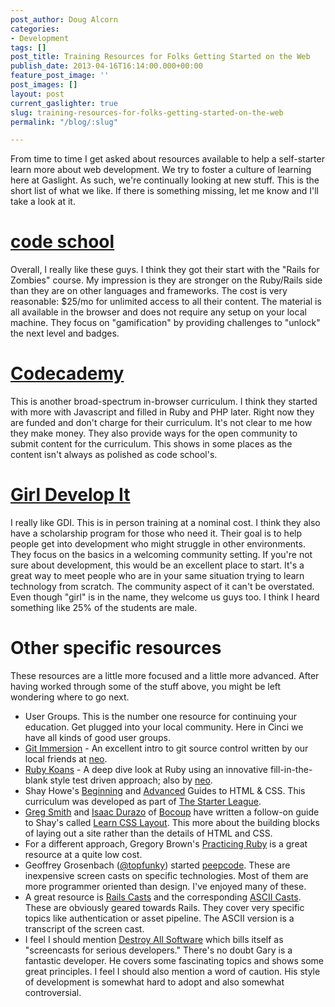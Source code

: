 ```yaml
---
post_author: Doug Alcorn
categories:
- Development
tags: []
post_title: Training Resources for Folks Getting Started on the Web
publish_date: 2013-04-16T16:14:00.000+00:00
feature_post_image: ''
post_images: []
layout: post
current_gaslighter: true
slug: training-resources-for-folks-getting-started-on-the-web
permalink: "/blog/:slug"

---
```

From time to time I get asked about resources available to help a self-starter learn more about web development. We try to foster a culture of learning here at Gaslight. As such, we're continually looking at new stuff. This is the short list of what we like. If there is something missing, let me know and I'll take a look at it.

# [code school](http://codeschool.com)

Overall, I really like these guys. I think they got their start with the "Rails for Zombies" course. My impression is they are stronger on the Ruby/Rails side than they are on other languages and frameworks. The cost is very reasonable: $25/mo for unlimited access to all their content. The material is all available in the browser and does not require any setup on your local machine. They focus on "gamification" by providing challenges to "unlock" the next level and badges.

# [Codecademy](http://codecademy.com)

This is another broad-spectrum in-browser curriculum. I think they started with more with Javascript and filled in Ruby and PHP later. Right now they are funded and don't charge for their curriculum. It's not clear to me how they make money. They also provide ways for the open community to submit content for the curriculum. This shows in some places as the content isn't always as polished as code school's.

# [Girl Develop It](http://www.girldevelopit.com/)

I really like GDI. This is in person training at a nominal cost. I think they also have a scholarship program for those who need it. Their goal is to help people get into development who might struggle in other environments. They focus on the basics in a welcoming community setting. If you're not sure about development, this would be an excellent place to start. It's a great way to meet people who are in your same situation trying to learn technology from scratch. The community aspect of it can't be overstated. Even though "girl" is in the name, they welcome us guys too. I think I heard something like 25% of the students are male.

# Other specific resources

These resources are a little more focused and a little more advanced. After having worked through some of the stuff above, you might be left wondering where to go next.

* User Groups. This is the number one resource for continuing your education. Get plugged into your local community. Here in Cinci we have all kinds of good user groups.
* [Git Immersion](http://gitimmersion.com/) - An excellent intro to git source control written by our local friends at [neo](http://www.neo.com/offices/ohio).
* [Ruby Koans](http://rubykoans.com/) - A deep dive look at Ruby using an innovative fill-in-the-blank style test driven approach; also by [neo](http://www.neo.com/offices/ohio).
* Shay Howe's [Beginning](http://learn.shayhowe.com/html-css/) and [Advanced](http://learn.shayhowe.com/advanced-html-css/) Guides to HTML &amp; CSS. This curriculum was developed as part of [The Starter League](http://www.starterleague.com/).
* [Greg Smith](http://incompl.com/) and [Isaac Durazo](http://www.isaacdurazo.com/) of [Bocoup](http://bocoup.com/) have written a follow-on guide to Shay's called [Learn CSS Layout](http://learnlayout.com/). This more about the building blocks of laying out a site rather than the details of HTML and CSS.
* For a different approach, Gregory Brown's [Practicing Ruby](https://practicingruby.com/) is a great resource at a quite low cost.
* Geoffrey Grosenbach ([@topfunky](http://twitter.com/topfunky)) started [peepcode](https://peepcode.com/). These are inexpensive screen casts on specific technologies. Most of them are more programmer oriented than design. I've enjoyed many of these.
* A great resource is [Rails Casts](http://railscasts.com/) and the corresponding [ASCII Casts](http://asciicasts.com/). These are obviously geared towards Rails. They cover very specific topics like authentication or asset pipeline. The ASCII version is a transcript of the screen cast.
* I feel I should mention [Destroy All Software](https://www.destroyallsoftware.com/screencasts) which bills itself as "screencasts for serious developers." There's no doubt Gary is a fantastic developer. He covers some fascinating topics and shows some great principles. I feel I should also mention a word of caution. His style of development is somewhat hard to adopt and also somewhat controversial.
